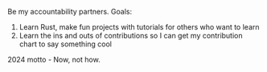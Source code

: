 Be my accountability partners. Goals:
1. Learn Rust, make fun projects with tutorials for others who want to learn
2. Learn the ins and outs of contributions so I can get my contribution chart to say something cool


2024 motto - Now, not how.

<!---
Mitch899/Mitch899 is a ✨ special ✨ repository because its `README.md` (this file) appears on your GitHub profile.
You can click the Preview link to take a look at your changes.
--->
